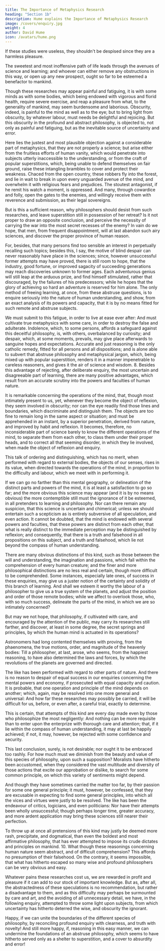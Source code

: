 ```yaml
---
title: The Importance of Metaphysics Research
heading: "Section 1b"
description: Hume explains the Importance of Metaphysics Research
image: /covers/enquiry.jpg
weight: 4
author: David Hume
icon: /avatars/hume.png
--- 
```


<!-- 6, -->

If these studies were useless, they shouldn't <!--  beyond the gratification of an innocent curiosity, yet ought not even this to --> be despised since they are a harmless pleasure. <!-- ; as being one accession to those few safe and harmless pleasures, which are bestowed on human race.  -->

The sweetest and most inoffensive path of life leads through the avenues of science and learning; and whoever can either remove any obstructions in this way, or open up any new prospect, ought so far to be esteemed a benefactor to mankind. 


Though these researches may appear painful and fatiguing, it is with some minds as with some bodies, which being endowed with vigorous and florid health, require severe exercise, and reap a pleasure from what, to the generality of mankind, may seem burdensome and laborious. Obscurity, indeed, is painful to the mind as well as to the eye; but to bring light from obscurity, by whatever labour, must needs be delightful and rejoicing. But this obscurity in the profound and abstract philosophy, is objected to, not only as painful and fatiguing, but as the inevitable source of uncertainty and error. 

Here lies the justest and most plausible objection against a considerable part of metaphysics, that they are not properly a science; but arise either from the fruitless efforts of human vanity, which would penetrate into subjects utterly inaccessible to the understanding, or from the craft of popular superstitions, which, being unable to defend themselves on fair ground, raise these intangling brambles to cover and protect their weakness. Chaced from the open country, these robbers fly into the forest, and lie in wait to break in upon every unguarded avenue of the mind, and overwhelm it with religious fears and prejudices. The stoutest antagonist, if he remit his watch a moment, is oppressed. And many, through cowardice and folly, open the gates to the enemies, and willingly receive them with reverence and submission, as their legal sovereigns. 

<!-- 7.  -->

But is this a sufficient reason, why philosophers should desist from such researches, and leave superstition still in possession of her retreat? Is it not proper to draw an opposite conclusion, and perceive the necessity of carrying the war into the most secret recesses of the enemy? In vain do we hope, that men, from frequent disappointment, will at last abandon such airy sciences, and discover the proper province of human reason. 

For, besides, that many persons find too sensible an interest in perpetually recalling such topics; besides this, I say, the motive of blind despair can never reasonably have place in the sciences; since, however unsuccessful former attempts may have proved, there is still room to hope, that the industry, good fortune, or improved sagacity of succeeding generations may reach discoveries unknown to former ages. Each adventurous genius will still leap at the arduous prize, and find himself stimulated, rather that discouraged, by the failures of his predecessors; while he hopes that the glory of achieving so hard an adventure is reserved for him alone. The only method of freeing learning, at once, from these abstruse questions, is to enquire seriously into the nature of human understanding, and show, from an exact analysis of its powers and capacity, that it is by no means fitted for such remote and abstruse subjects. 

We must submit to this fatigue, in order to live at ease ever after: And must cultivate true metaphysics with some care, in order to destroy the false and adulterate. Indolence, which, to some persons, affords a safeguard against this deceitful philosophy, is, with others, overbalanced by curiosity; and despair, which, at some moments, prevails, may give place afterwards to sanguine hopes and expectations. Accurate and just reasoning is the only catholic remedy, fitted for all persons and all dispositions; and is alone able to subvert that abstruse philosophy and metaphysical jargon, which, being mixed up with popular superstition, renders it in a manner impenetrable to careless reasoners, and gives it the air of science and wisdom. 8. Besides this advantage of rejecting, after deliberate enquiry, the most uncertain and disagreeable part of learning, there are many positive advantages, which result from an accurate scrutiny into the powers and faculties of human nature. 

It is remarkable concerning the operations of the mind, that, though most intimately present to us, yet, whenever they become the object of reflexion, they seem involved in obscurity; nor can the eye readily find those lines and boundaries, which discriminate and distinguish them. The objects are too fine to remain long in the same aspect or situation; and must be apprehended in an instant, by a superior penetration, derived from nature, and improved by habit and reflexion. It becomes, therefore, no inconsiderable part of science barely to know the different operations of the mind, to separate them from each other, to class them under their proper heads, and to correct all that seeming disorder, in which they lie involved, when made the object of reflexion and enquiry. 

This talk of ordering and distinguishing, which has no merit, when performed with regard to external bodies, the objects of our senses, rises in its value, when directed towards the operations of the mind, in proportion to the difficulty and labour, which we meet with in performing it.

If we can go no farther than this mental geography, or delineation of the distinct parts and powers of the mind, it is at least a satisfaction to go so far; and the more obvious this science may appear (and it is by no means obvious) the more contemptible still must the ignorance of it be esteemed, in all pretenders to learning and philosophy. Nor can there remain any suspicion, that this science is uncertain and chimerical; unless we should entertain such a scepticism as is entirely subversive of all speculation, and even action. It cannot be doubted, that the mind is endowed with several powers and faculties, that these powers are distinct from each other, that what is really distinct to the immediate perception may be distinguished by reflexion; and consequently, that there is a truth and falsehood in all propositions on this subject, and a truth and falsehood, which lie not beyond the compass of human understanding. 

There are many obvious distinctions of this kind, such as those between the will and understanding, the imagination and passions, which fall within the comprehension of every human creature; and the finer and more philosophical distinctions are no less real and certain, though more difficult to be comprehended. Some instances, especially late ones, of success in these enquiries, may give us a juster notion of the certainty and solidity of this branch of learning. And shall we esteem it worthy the labour of a philosopher to give us a true system of the planets, and adjust the position and order of those remote bodies; while we affect to overlook those, who, with so much success, delineate the parts of the mind, in which we are so intimately concerned? 

<!-- 9.  -->

But may we not hope, that philosophy, if cultivated with care, and encouraged by the attention of the public, may carry its researches still farther, and discover, at least in some degree, the secret springs and principles, by which the human mind is actuated in its operations? 

Astronomers had long contented themselves with proving, from the phaenomena, the true motions, order, and magnitude of the heavenly bodies: Till a philosopher, at last, arose, who seems, from the happiest reasoning, to have also determined the laws and forces, by which the revolutions of the planets are governed and directed. 

The like has been performed with regard to other parts of nature. And there is no reason to despair of equal success in our enquiries concerning the mental powers and economy, if prosecuted with equal capacity and caution. It is probable, that one operation and principle of the mind depends on another; which, again, may be resolved into one more general and universal: And how far these researches may possibly be carried, it will be difficult for us, before, or even after, a careful trial, exactly to determine. 

This is certain, that attempts of this kind are every day made even by those who philosophize the most negligently: And nothing can be more requisite than to enter upon the enterprize with thorough care and attention; that, if it lie within the compass of human understanding, it may at last be happily achieved; if not, it may, however, be rejected with some confidence and security. 

This last conclusion, surely, is not desirable; nor ought it to be embraced too rashly. For how much must we diminish from the beauty and value of this species of philosophy, upon such a supposition? Moralists have hitherto been accustomed, when they considered the vast multitude and diversity of those actions that excite our approbation or dislike, to search for some common principle, on which this variety of sentiments might depend. 

And though they have sometimes carried the matter too far, by their passion for some one general principle; it must, however, be confessed, that they are excusable in expecting to find some general principles, into which all the vices and virtues were justly to be resolved. The like has been the endeavour of critics, logicians, and even politicians: Nor have their attempts been wholly unsuccessful; though perhaps longer time, greater accuracy, and more ardent application may bring these sciences still nearer their perfection. 

To throw up at once all pretensions of this kind may justly be deemed more rash, precipitate, and dogmatical, than even the boldest and most affirmative philosophy, that has ever attempted to impose its crude dictates and principles on mankind. 10. What though these reasonings concerning human nature seem abstract, and of difficult comprehension? This affords no presumption of their falsehood. On the contrary, it seems impossible, that what has hitherto escaped so many wise and profound philosophers can be very obvious and easy. 

Whatever pains these researches cost us, we are rewarded in profit and pleasure if it can add to our stock of important knowledge. But as, after all, the abstractedness of these speculations is no recommendation, but rather a disadvantage to them, and as this difficulty may perhaps be surmounted by care and art, and the avoiding of all unnecessary detail, we have, in the following enquiry, attempted to throw some light upon subjects, from which uncertainty has hitherto deterred the wise, and obscurity the ignorant. 

Happy, if we can unite the boundaries of the different species of philosophy, by reconciling profound enquiry with clearness, and truth with novelty! And still more happy, if, reasoning in this easy manner, we can undermine the foundations of an abstruse philosophy, which seems to have hitherto served only as a shelter to superstition, and a cover to absurdity and error!